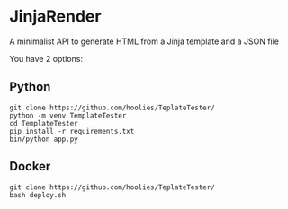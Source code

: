# JinjaRender
A minimalist API to generate HTML from a Jinja template and a JSON file


You have 2 options:

## Python
```
git clone https://github.com/hoolies/TeplateTester/
python -m venv TemplateTester
cd TemplateTester
pip install -r requirements.txt
bin/python app.py
```
## Docker
```
git clone https://github.com/hoolies/TeplateTester/
bash deploy.sh
```
